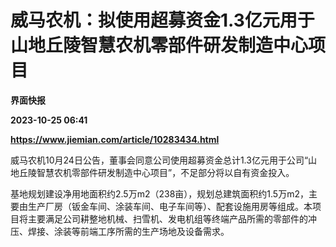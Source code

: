 # 威马农机：拟使用超募资金1.3亿元用于山地丘陵智慧农机零部件研发制造中心项目
**界面快报**

**2023-10-25 06:41**

**https://www.jiemian.com/article/10283434.html**

威马农机10月24日公告，董事会同意公司使用超募资金总计1.3亿元用于公司“山地丘陵智慧农机零部件研发制造中心项目”，不足部分将以自有资金投入。

基地规划建设净用地面积约2.5万m2（238亩），规划总建筑面积约1.5万m2，主要由生产厂房（钣金车间、涂装车间、电子车间等）、配套设施用房等组成。本项目将主要满足公司耕整地机械、扫雪机、发电机组等终端产品所需的零部件的冲压、焊接、涂装等前端工序所需的生产场地及设备需求。
